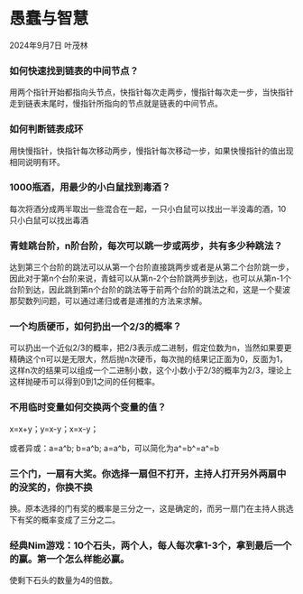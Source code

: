 # 愚蠢与智慧

2024年9月7日 叶茂林

### 如何快速找到链表的中间节点？

用两个指针开始都指向头节点，快指针每次走两步，慢指针每次走一步，当快指针走到链表末尾时，慢指针所指向的节点就是链表的中间节点。

### 如何判断链表成环

用快慢指针，快指针每次移动两步，慢指针每次移动一步，如果快慢指针的值出现相同说明有环。

### 1000瓶酒，用最少的小白鼠找到毒酒？

每次将酒分成两半取出一些混合在一起，一只小白鼠可以找出一半没毒的酒，10只小白鼠可以找出毒酒

### ⻘蛙跳台阶，n阶台阶，每次可以跳⼀步或两步，共有多少种跳法？

达到第三个台阶的跳法可以从第一个台阶直接跳两步或者是从第二个台阶跳一步，因此对于第n个台阶来说，青蛙可以从第n-2个台阶跳两步到达，也可以从第n-1个台阶到达，因此跳到第n个台阶的跳法等于前两个台阶的跳法之和，这是一个斐波那契数列问题，可以通过递归或者是递推的方法来求解。

### ⼀个均质硬币，如何扔出⼀个2/3的概率？

可以扔出一个近似2/3的概率，把2/3表示成二进制，假定位数为n，当然如果要更精确这个n可以是无限大，然后抛n次硬币，每次抛的结果记正面为0，反面为1，这样n次的结果可以组成一个二进制小数，这个小数小于2/3的概率为2/3，理论上这样抛硬币可以得到0到1之间的任何概率。

### 不用临时变量如何交换两个变量的值？

x=x+y；y=x-y；x=x-y；

或者异或：a=a^b; b=a^b; a=a^b，可以简化为a^=b^=a^=b

### 三个门，一扇有大奖。你选择一扇但不打开，主持人打开另外两扇中的没奖的，你换不换

换。原本选择的门有奖的概率是三分之一，这是确定的，而另一扇门在主持人挑选下有奖的概率变成了三分之二。

### 经典Nim游戏：10个石头，两个人，每人每次拿1-3个，拿到最后一个的赢。第一个怎么样能必赢。

使剩下石头的数量为4的倍数。
